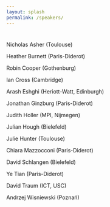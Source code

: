 ```yaml
---
layout: splash
permalink: /speakers/
---
```

# 
Nicholas Asher (Toulouse)

Heather Burnett (Paris-Diderot)

Robin Cooper (Gothenburg)

Ian Cross (Cambridge)

Arash Eshghi (Heriott-Watt, Edinburgh)

Jonathan Ginzburg (Paris-Diderot)

Judith Holler (MPI, Nijmegen)

Julian Hough (Bielefeld)

Julie Hunter (Toulouse)

Chiara Mazzocconi (Paris-Diderot)

David Schlangen (Bielefeld)

Ye Tian (Paris-Diderot)

David Traum (ICT, USC) 

Andrzej Wisniewski (Poznań)

